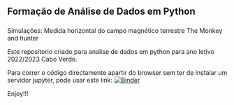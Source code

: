 ## Formação de Análise de Dados em Python

### 
Simulações:
Medida horizontal do campo magnético terrestre
The Monkey and hunter

Este repositorio criado para analise de dados em python para ano letivo 2022/2023 Cabo Verde.

Para correr o código directamente apartir do browser sem ter de instalar um servidor jupyter, pode usar este link:
[![Binder](https://mybinder.org/badge_logo.svg)](https://mybinder.org/v2/gh/Ze-Veiga98/Formation-Python-CaboVerde/HEAD)


Enjoy!!!
